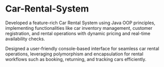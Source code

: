 # Car-Rental-System

Developed a feature-rich Car Rental System using Java OOP principles, implementing functionalities like car inventory management, customer registration, and rental operations with dynamic pricing and real-time availability checks.

Designed a user-friendly console-based interface for seamless car rental operations, leveraging polymorphism and encapsulation for rental workflows such as booking, returning, and tracking cars efficiently. 
